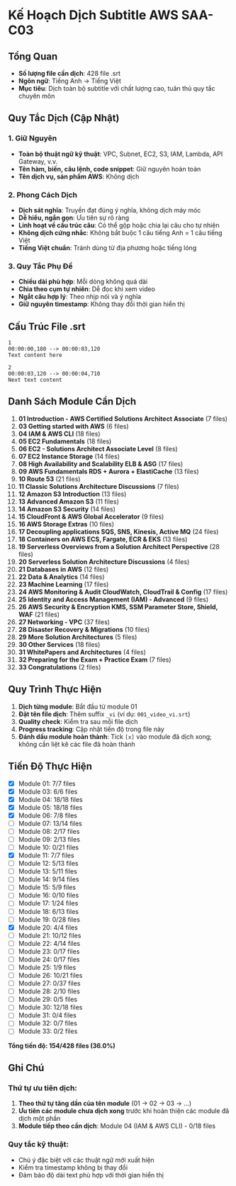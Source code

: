 # Kế Hoạch Dịch Subtitle AWS SAA-C03

## Tổng Quan
- **Số lượng file cần dịch**: 428 file .srt
- **Ngôn ngữ**: Tiếng Anh → Tiếng Việt
- **Mục tiêu**: Dịch toàn bộ subtitle với chất lượng cao, tuân thủ quy tắc chuyên môn

## Quy Tắc Dịch (Cập Nhật)

### 1. Giữ Nguyên
- **Toàn bộ thuật ngữ kỹ thuật**: VPC, Subnet, EC2, S3, IAM, Lambda, API Gateway, v.v.
- **Tên hàm, biến, câu lệnh, code snippet**: Giữ nguyên hoàn toàn
- **Tên dịch vụ, sản phẩm AWS**: Không dịch

### 2. Phong Cách Dịch
- **Dịch sát nghĩa**: Truyền đạt đúng ý nghĩa, không dịch máy móc
- **Dễ hiểu, ngắn gọn**: Ưu tiên sự rõ ràng
- **Linh hoạt về cấu trúc câu**: Có thể gộp hoặc chia lại câu cho tự nhiên
- **Không dịch cứng nhắc**: Không bắt buộc 1 câu tiếng Anh = 1 câu tiếng Việt
- **Tiếng Việt chuẩn**: Tránh dùng từ địa phương hoặc tiếng lóng

### 3. Quy Tắc Phụ Đề
- **Chiều dài phù hợp**: Mỗi dòng không quá dài
- **Chia theo cụm tự nhiên**: Dễ đọc khi xem video
- **Ngắt câu hợp lý**: Theo nhịp nói và ý nghĩa
- **Giữ nguyên timestamp**: Không thay đổi thời gian hiển thị

## Cấu Trúc File .srt
```
1
00:00:00,180 --> 00:00:03,120
Text content here

2
00:00:03,120 --> 00:00:04,710
Next text content
```

## Danh Sách Module Cần Dịch
1. **01 Introduction - AWS Certified Solutions Architect Associate** (7 files)
2. **03 Getting started with AWS** (6 files)  
3. **04 IAM & AWS CLI** (18 files)
4. **05 EC2 Fundamentals** (18 files)
5. **06 EC2 - Solutions Architect Associate Level** (8 files)
6. **07 EC2 Instance Storage** (14 files)
7. **08 High Availability and Scalability ELB & ASG** (17 files)
8. **09 AWS Fundamentals RDS + Aurora + ElastiCache** (13 files)
9. **10 Route 53** (21 files)
10. **11 Classic Solutions Architecture Discussions** (7 files)
11. **12 Amazon S3 Introduction** (13 files)
12. **13 Advanced Amazon S3** (11 files)
13. **14 Amazon S3 Security** (14 files)
14. **15 CloudFront & AWS Global Accelerator** (9 files)
15. **16 AWS Storage Extras** (10 files)
16. **17 Decoupling applications SQS, SNS, Kinesis, Active MQ** (24 files)
17. **18 Containers on AWS ECS, Fargate, ECR & EKS** (13 files)
18. **19 Serverless Overviews from a Solution Architect Perspective** (28 files)
19. **20 Serverless Solution Architecture Discussions** (4 files)
20. **21 Databases in AWS** (12 files)
21. **22 Data & Analytics** (14 files)
22. **23 Machine Learning** (17 files)
23. **24 AWS Monitoring & Audit CloudWatch, CloudTrail & Config** (17 files)
24. **25 Identity and Access Management (IAM) - Advanced** (9 files)
25. **26 AWS Security & Encryption KMS, SSM Parameter Store, Shield, WAF** (21 files)
26. **27 Networking - VPC** (37 files)
27. **28 Disaster Recovery & Migrations** (10 files)
28. **29 More Solution Architectures** (5 files)
29. **30 Other Services** (18 files)
30. **31 WhitePapers and Architectures** (4 files)
31. **32 Preparing for the Exam + Practice Exam** (7 files)
32. **33 Congratulations** (2 files)

## Quy Trình Thực Hiện
1. **Dịch từng module**: Bắt đầu từ module 01
2. **Đặt tên file dịch**: Thêm suffix `_vi` (ví dụ: `001_video_vi.srt`)
3. **Quality check**: Kiểm tra sau mỗi file dịch
4. **Progress tracking**: Cập nhật tiến độ trong file này
5. **Đánh dấu module hoàn thành**: Tick `[x]` vào module đã dịch xong; không cần liệt kê các file đã hoàn thành

## Tiến Độ Thực Hiện
- [x] Module 01: 7/7 files
- [x] Module 03: 6/6 files
- [x] Module 04: 18/18 files
- [x] Module 05: 18/18 files
- [x] Module 06: 7/8 files
- [ ] Module 07: 13/14 files
- [ ] Module 08: 2/17 files
- [ ] Module 09: 2/13 files
- [ ] Module 10: 0/21 files
- [x] Module 11: 7/7 files
- [ ] Module 12: 5/13 files
- [ ] Module 13: 5/11 files
- [ ] Module 14: 9/14 files
- [ ] Module 15: 5/9 files
- [ ] Module 16: 0/10 files
- [ ] Module 17: 1/24 files
- [ ] Module 18: 6/13 files
- [ ] Module 19: 0/28 files
- [x] Module 20: 4/4 files
- [ ] Module 21: 10/12 files
- [ ] Module 22: 4/14 files
- [ ] Module 23: 0/17 files
- [ ] Module 24: 0/17 files
- [ ] Module 25: 1/9 files
- [ ] Module 26: 10/21 files
- [ ] Module 27: 0/37 files
- [ ] Module 28: 2/10 files
- [ ] Module 29: 0/5 files
- [ ] Module 30: 12/18 files
- [ ] Module 31: 0/4 files
- [ ] Module 32: 0/7 files
- [ ] Module 33: 0/2 files

**Tổng tiến độ: 154/428 files (36.0%)**

## Ghi Chú
### Thứ tự ưu tiên dịch:
1. **Theo thứ tự tăng dần của tên module** (01 → 02 → 03 → ...)
2. **Ưu tiên các module chưa dịch xong** trước khi hoàn thiện các module đã dịch một phần
3. **Module tiếp theo cần dịch**: Module 04 (IAM & AWS CLI) - 0/18 files

### Quy tắc kỹ thuật:
- Chú ý đặc biệt với các thuật ngữ mới xuất hiện
- Kiểm tra timestamp không bị thay đổi
- Đảm bảo độ dài text phù hợp với thời gian hiển thị
